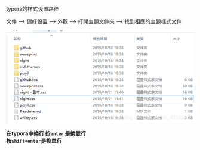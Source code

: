  typora的样式设置路径
 
 文件 --> 偏好設置 --> 外觀 --> 打開主題文件夾 —> 找到相應的主題樣式文件
 
![](_assets/Typora%20Setting/image-Typora%20Setting-20221017-111644015.png)

**在typora中換行
	按`enter` 是換雙行  
	按`shift+enter`是換單行**
